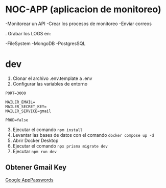 

# NOC-APP (aplicacion de monitoreo)

-Monitorear un API
-Crear los procesos de monitoreo
-Enviar correos

. Grabar los LOGS en:

-FileSystem
-MongoDB
-PostgresSQL


# dev
1. Clonar el archivo .env.template a .env
2. Configurar las variables de entorno
```
PORT=3000

MAILER_EMAIL=
MAILER_SECRET_KEY=
MAILER_SERVICE=gmail

PROD=false
```
3. Ejecutar el comando ```npm install```
4. Levantar las bases de datos con el comando ```docker compose up -d```
5. Abrir Docker Desktop 
6. Ejecutar el comando ```npx prisma migrate dev```
7. Ejecutar ```npm run dev```


## Obtener Gmail Key
[Google AppPasswords](https://myaccount.google.com/u/0/apppasswords)

